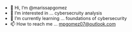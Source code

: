- 👋 Hi, I’m @marissapgomez
- 👀 I’m interested in ... cybersecruity analysis
- 🌱 I’m currently learning ... foundations of cybersecurity
- 📫 How to reach me ... mpgomez07@outlook.com

<!---
marissapgomez/marissapgomez is a ✨ special ✨ repository because its `README.md` (this file) appears on your GitHub profile.
You can click the Preview link to take a look at your changes.
--->

